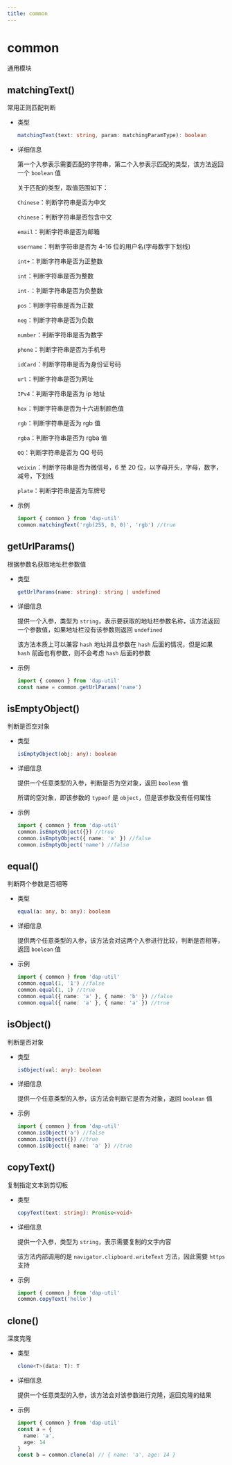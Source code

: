 ```yaml
---
title: common
---
```


# common

通用模块

## matchingText()

常用正则匹配判断

- 类型

  ```ts
  matchingText(text: string, param: matchingParamType): boolean
  ```

- 详细信息

  第一个入参表示需要匹配的字符串，第二个入参表示匹配的类型，该方法返回一个 `boolean` 值

  关于匹配的类型，取值范围如下：

  `Chinese`：判断字符串是否为中文

  `chinese`：判断字符串是否包含中文

  `email`：判断字符串是否为邮箱

  `username`：判断字符串是否为 4-16 位的用户名(字母数字下划线)

  `int+`：判断字符串是否为正整数

  `int`：判断字符串是否为整数

  `int-`：判断字符串是否为负整数

  `pos`：判断字符串是否为正数

  `neg`：判断字符串是否为负数

  `number`：判断字符串是否为数字

  `phone`：判断字符串是否为手机号

  `idCard`：判断字符串是否为身份证号码

  `url`：判断字符串是否为网址

  `IPv4`：判断字符串是否为 ip 地址

  `hex`：判断字符串是否为十六进制颜色值

  `rgb`：判断字符串是否为 rgb 值

  `rgba`：判断字符串是否为 rgba 值

  `QQ`：判断字符串是否为 QQ 号码

  `weixin`：判断字符串是否为微信号，6 至 20 位，以字母开头，字母，数字，减号，下划线

  `plate`：判断字符串是否为车牌号

- 示例

  ```ts
  import { common } from 'dap-util'
  common.matchingText('rgb(255, 0, 0)', 'rgb') //true
  ```

## getUrlParams()

根据参数名获取地址栏参数值

- 类型

  ```ts
  getUrlParams(name: string): string | undefined
  ```

- 详细信息

  提供一个入参，类型为 `string`，表示要获取的地址栏参数名称，该方法返回一个参数值，如果地址栏没有该参数则返回 `undefined`

  该方法本质上可以兼容 `hash` 地址并且参数在 `hash` 后面的情况，但是如果 `hash` 前面也有参数，则不会考虑 `hash` 后面的参数

- 示例

  ```ts
  import { common } from 'dap-util'
  const name = common.getUrlParams('name')
  ```

## isEmptyObject()

判断是否空对象

- 类型

  ```ts
  isEmptyObject(obj: any): boolean
  ```

- 详细信息

  提供一个任意类型的入参，判断是否为空对象，返回 `boolean` 值

  所谓的空对象，即该参数的 `typeof` 是 `object`，但是该参数没有任何属性

- 示例

  ```ts
  import { common } from 'dap-util'
  common.isEmptyObject({}) //true
  common.isEmptyObject({ name: 'a' }) //false
  common.isEmptyObject('name') //false
  ```

## equal()

判断两个参数是否相等

- 类型

  ```ts
  equal(a: any, b: any): boolean
  ```

- 详细信息

  提供两个任意类型的入参，该方法会对这两个入参进行比较，判断是否相等，返回 `boolean` 值

- 示例

  ```ts
  import { common } from 'dap-util'
  common.equal(1, '1') //false
  common.equal(1, 1) //true
  common.equal({ name: 'a' }, { name: 'b' }) //false
  common.equal({ name: 'a' }, { name: 'a' }) //true
  ```

## isObject()

判断是否对象

- 类型

  ```ts
  isObject(val: any): boolean
  ```

- 详细信息

  提供一个任意类型的入参，该方法会判断它是否为对象，返回 `boolean` 值

- 示例

  ```ts
  import { common } from 'dap-util'
  common.isObject('a') //false
  common.isObject({}) //true
  common.isObject({ name: 'a' }) //true
  ```

## copyText()

复制指定文本到剪切板

- 类型

  ```ts
  copyText(text: string): Promise<void>
  ```

- 详细信息

  提供一个入参，类型为 `string`，表示需要复制的文字内容

  该方法内部调用的是 `navigator.clipboard.writeText` 方法，因此需要 `https` 支持

- 示例

  ```ts
  import { common } from 'dap-util'
  common.copyText('hello')
  ```

## clone()

深度克隆

- 类型

  ```ts
  clone<T>(data: T): T
  ```

- 详细信息

  提供一个任意类型的入参，该方法会对该参数进行克隆，返回克隆的结果

- 示例

  ```ts
  import { common } from 'dap-util'
  const a = {
    name: 'a',
    age: 14
  }
  const b = common.clone(a) // { name: 'a', age: 14 }
  ```
